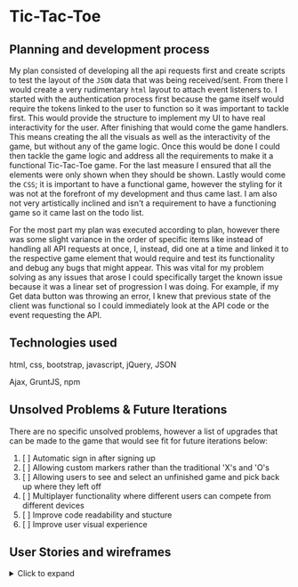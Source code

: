 # Tic-Tac-Toe

## Planning and development process

My plan consisted of developing all the api requests first and create scripts to test the layout of the `JSON` data that was being received/sent. From there I would create a very rudimentary `html` layout to attach event listeners to. I started with the authentication process first because the game itself would require the tokens linked to the user to function so it was important to tackle first. This would provide the structure to implement my UI to have real interactivity for the user. After finishing that would come the game handlers. This means creating the all the visuals as well as the interactivity of the game, but without any of the game logic. Once this would be done I could then tackle the game logic and address all the requirements to make it a functional Tic-Tac-Toe game. For the last measure I ensured that all the elements were only shown when they should be shown. Lastly would come the `CSS`; it is important to have a functional game, however the styling for it was not at the forefront of my development and thus came last. I am also not very artistically inclined and isn't a requirement to have a functioning game so it came last on the todo list.

For the most part my plan was executed according to plan, however there was some slight variance in the order of specific items like instead of handling all API requests at once, I, instead, did one at a time and linked it to the respective game element that would require and test its functionality and debug any bugs that might appear. This was vital for my problem solving as any issues that arose I could specifically target the known issue because it was a linear set of progression I was doing. For example, if my Get data button was throwing an error, I knew that previous state of the client was functional so I could immediately look at the API code or the event requesting the API.

## Technologies used

html, css, bootstrap, javascript, jQuery, JSON

Ajax, GruntJS, npm



## Unsolved Problems & Future Iterations

There are no specific unsolved problems, however a list of upgrades that can be made to the game that would see fit for future iterations below:

1. [ ] Automatic sign in after signing up
2. [ ] Allowing custom markers rather than the traditional 'X's and 'O's
3. [ ] Allowing users to see and select an unfinished game and pick back up where they left off
4. [ ] Multiplayer functionality where different users can compete from different devices
5. [ ] Improve code readability and stucture
6. [ ] Improve user visual experience

## User Stories and wireframes

<details>
  <summary>Click to expand</summary>

  ## User Stories

  - As a user, I can sign up.
  - As a user, if I am not logged in, I should not see elements that shouldn't be available to me.
  - As a user, I can log in.
  - As a user, when I am logged in, I can start a new game.
  - As a user, when I start a new game, I see an empty game board.
  - As a user, when I start a new game, I should be player 'X'.
  - As a user, after I click an empty square, it should display my 'mark'.
  - As a user, after I click an empty square, I should switch to the next player.
  - As a user, after 3 marks in a row, the player should win and receive prompt.
  - As a user, after no empty squares and no winners, I should tie.
  - As a user, I should be able to play with no interruptions in the page.
  - As a user, I should be able to retreive game history.
  - As a user, I should be able to log out.
  - As a user, I should be able to change my password.
  - As a user, after the game is over I should not be able to keep clicking.

  ## Wireframes

</details>

